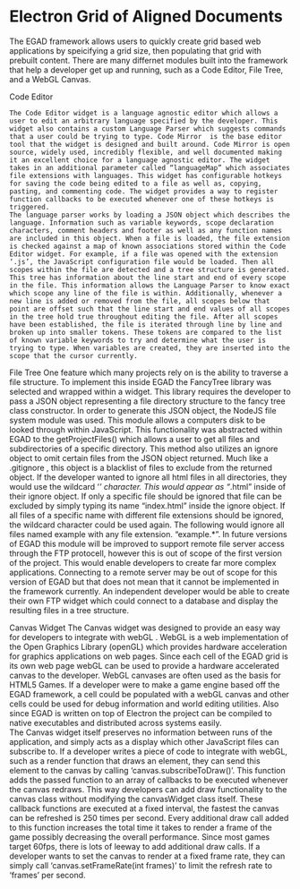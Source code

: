 # Electron Grid of Aligned Documents

The EGAD framework allows users to quickly create grid based web applications by speicifying a grid size, then populating that grid with prebuilt content. There are many differnet modules built into the framework that help a developer get up and running, such as a Code Editor, File Tree, and a WebGL Canvas. 

Code Editor

	The Code Editor widget is a language agnostic editor which allows a user to edit an arbitrary language specified by the developer. This widget also contains a custom Language Parser which suggests commands that a user could be trying to type. Code Mirror  is the base editor tool that the widget is designed and built around. Code Mirror is open source, widely used, incredibly flexible, and well documented making it an excellent choice for a language agnostic editor. The widget takes in an additional parameter called “languageMap” which associates file extensions with languages. This widget has configurable hotkeys for saving the code being edited to a file as well as, copying, pasting, and commenting code. The widget provides a way to register function callbacks to be executed whenever one of these hotkeys is triggered.
	The language parser works by loading a JSON object which describes the language. Information such as variable keywords, scope declaration characters, comment headers and footer as well as any function names are included in this object. When a file is loaded, the file extension is checked against a map of known associations stored within the Code Editor widget. For example, if a file was opened with the extension ‘.js’, the JavaScript configuration file would be loaded. Then all scopes within the file are detected and a tree structure is generated. This tree has information about the line start and end of every scope in the file. This information allows the Language Parser to know exact which scope any line of the file is within. Additionally, whenever a new line is added or removed from the file, all scopes below that point are offset such that the line start and end values of all scopes in the tree hold true throughout editing the file. After all scopes have been established, the file is iterated through line by line and broken up into smaller tokens. These tokens are compared to the list of known variable keywords to try and determine what the user is trying to type. When variables are created, they are inserted into the scope that the cursor currently.

File Tree
One feature which many projects rely on is the ability to traverse a file structure. To implement this inside EGAD the FancyTree  library was selected and wrapped within a widget. This library requires the developer to pass a JSON object representing a file directory structure to the fancy tree class constructor. In order to generate this JSON object, the NodeJS file system module was used. This module allows a computers disk to be looked through within JavaScript. This functionality was abstracted within EGAD to the getProjectFiles() which allows a user to get all files and subdirectories of a specific directory. This method also utilizes an ignore object to omit certain files from the JSON object returned. Much like a .gitignore , this object is a blacklist of files to exclude from the returned object. If the developer wanted to ignore all html files in all directories, they would use the wildcard ‘*’ character. This would appear as “*.html” inside of their ignore object. If only a specific file should be ignored that file can be excluded by simply typing its name “index.html” inside the ignore object. If all files of a specific name with different file extensions should be ignored, the wildcard character could be used again. The following would ignore all files named example with any file extension. “example.*”.
In future versions of EGAD this module will be improved to support remote file server access through the FTP  protocell, however this is out of scope of the first version of the project. This would enable developers to create far more complex applications. Connecting to a remote server may be out of scope for this version of EGAD but that does not mean that it cannot be implemented in the framework currently. An independent developer would be able to create their own FTP widget which could connect to a database and display the resulting files in a tree structure. 

Canvas Widget
The Canvas widget was designed to provide an easy way for developers to integrate with webGL . WebGL is a web implementation of the Open Graphics Library  (openGL) which provides hardware acceleration for graphics applications on web pages. Since each cell of the EGAD grid is its own web page webGL can be used to provide a hardware accelerated canvas to the developer. WebGL canvases are often used as the basis for HTML5 Games. If a developer were to make a game engine based off the EGAD framework, a cell could be populated with a webGL canvas and other cells could be used for debug information and world editing utilities. Also since EGAD is written on top of Electron the project can be compiled to native executables and distributed across systems easily.  
	The Canvas widget itself preserves no information between runs of the application, and simply acts as a display which other JavaScript files can subscribe to. If a developer writes a piece of code to integrate with webGL, such as a render function that draws an element, they can send this element to the canvas by calling ‘canvas.subscribeToDraw(<drawFunction>)’. This function adds the passed function to an array of callbacks to be executed whenever the canvas redraws. This way developers can add draw functionality to the canvas class without modifying the canvasWidget class itself. These callback functions are executed at a fixed interval, the fastest the canvas can be refreshed is 250 times per second. Every additional draw call added to this function increases the total time it takes to render a frame of the game possibly decreasing the overall performance. Since most games target 60fps, there is lots of leeway to add additional draw calls. If a developer wants to set the canvas to render at a fixed frame rate, they can simply call ‘canvas.setFrameRate(int frames)’ to limit the refresh rate to ‘frames’ per second. 
